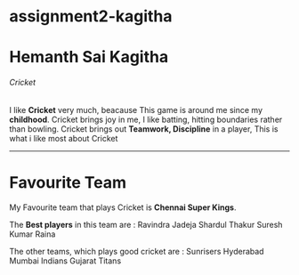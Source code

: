 # assignment2-kagitha

# Hemanth Sai Kagitha  
###### Cricket

I like **Cricket** very much, beacause This game is around me since my **childhood**. Cricket brings joy in me, I like batting, hitting boundaries rather than bowling. Cricket brings out **Teamwork, Discipline** in a player, This is what i like most about Cricket

-------------------------------------------------------------------------------------------------------------

# Favourite Team 
My Favourite team that plays Cricket is **Chennai Super Kings**.

The **Best players** in this team are : 
Ravindra Jadeja
Shardul Thakur
Suresh Kumar Raina

The other teams, which plays good cricket are :
Sunrisers Hyderabad
Mumbai Indians
Gujarat Titans
